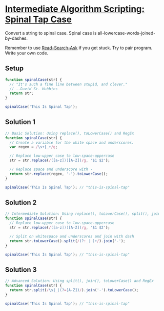 # [Intermediate Algorithm Scripting: Spinal Tap Case](https://learn.freecodecamp.org/javascript-algorithms-and-data-structures/intermediate-algorithm-scripting/spinal-tap-case)

Convert a string to spinal case. Spinal case is all-lowercase-words-joined-by-dashes.

Remember to use [Read-Search-Ask](http://forum.freecodecamp.org/t/how-to-get-help-when-you-are-stuck/19514) if you get stuck. Try to pair program. Write your own code.

## Setup
```js
function spinalCase(str) {
  // "It's such a fine line between stupid, and clever."
  // --David St. Hubbins
  return str;
}

spinalCase('This Is Spinal Tap');
```

## Solution 1
```js
// Basic Solution: Using replace(), toLowerCase() and RegEx
function spinalCase(str) {
  // Create a variable for the white space and underscores.
  var regex = /\s+|_+/g;

  // Replace low-upper case to low-space-uppercase
  str = str.replace(/([a-z])([A-Z])/g, '$1 $2');

  // Replace space and underscore with -
  return str.replace(regex, '-').toLowerCase();
}

spinalCase('This Is Spinal Tap'); // "this-is-spinal-tap"
```

## Solution 2
```js
// Intermediate Solution: Using replace(), toLowerCase(), split(), join(), and RegEx
function spinalCase(str) {
  // Replace low-upper case to low-space-uppercase
  str = str.replace(/([a-z])([A-Z])/g, '$1 $2');

  // Split on whitespace and underscores and join with dash
  return str.toLowerCase().split(/(?:_| )+/).join('-');
}

spinalCase('This Is Spinal Tap'); // "this-is-spinal-tap"
```

## Solution 3
```js
// Advanced Solution: Using split(), join(), toLowerCase() and RegEx
function spinalCase(str) {
  return str.split(/\s|_|(?=[A-Z])/).join('-').toLowerCase();
}

spinalCase('This Is Spinal Tap'); // "this-is-spinal-tap"
```